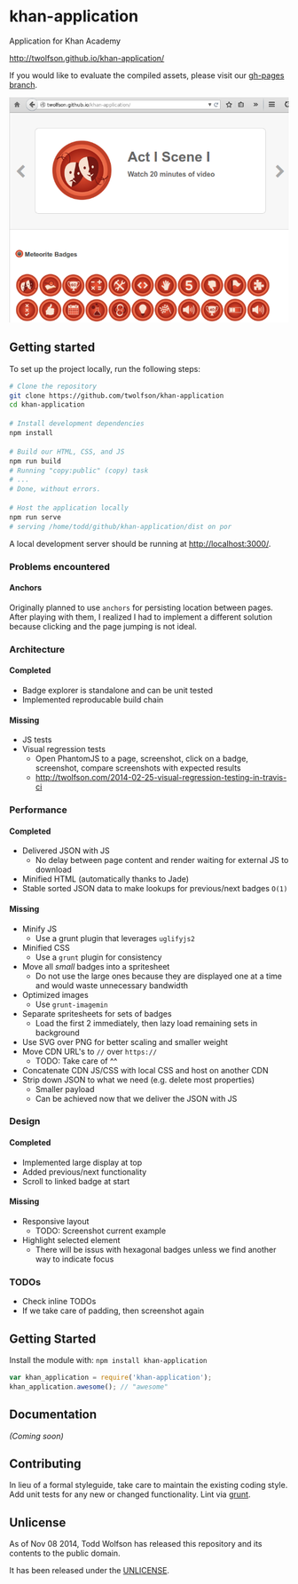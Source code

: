 # khan-application
Application for Khan Academy

http://twolfson.github.io/khan-application/

If you would like to evaluate the compiled assets, please visit our [gh-pages branch][].

![Screenshot](docs/screenshot.png)

[gh-pages branch]: https://github.com/twolfson/khan-application/tree/gh-pages

## Getting started
To set up the project locally, run the following steps:

```bash
# Clone the repository
git clone https://github.com/twolfson/khan-application
cd khan-application

# Install development dependencies
npm install

# Build our HTML, CSS, and JS
npm run build
# Running "copy:public" (copy) task
# ...
# Done, without errors.

# Host the application locally
npm run serve
# serving /home/todd/github/khan-application/dist on por
```

A local development server should be running at [http://localhost:3000/][].

[http://localhost:3000/]: http://localhost:3000/

### Problems encountered
#### Anchors
Originally planned to use `anchors` for persisting location between pages. After playing with them, I realized I had to implement a different solution because clicking and the page jumping is not ideal.

### Architecture
#### Completed
- Badge explorer is standalone and can be unit tested
- Implemented reproducable build chain

#### Missing
- JS tests
- Visual regression tests
    - Open PhantomJS to a page, screenshot, click on a badge, screenshot, compare screenshots with expected results
    - http://twolfson.com/2014-02-25-visual-regression-testing-in-travis-ci

### Performance
#### Completed
- Delivered JSON with JS
    - No delay between page content and render waiting for external JS to download
- Minified HTML (automatically thanks to Jade)
- Stable sorted JSON data to make lookups for previous/next badges `O(1)`

#### Missing
- Minify JS
  - Use a grunt plugin that leverages `uglifyjs2`
- Minified CSS
  - Use a `grunt` plugin for consistency
- Move all *small* badges into a spritesheet
  - Do not use the large ones because they are displayed one at a time and would waste unnecessary bandwidth
- Optimized images
  - Use `grunt-imagemin`
- Separate spritesheets for sets of badges
    - Load the first 2 immediately, then lazy load remaining sets in background
- Use SVG over PNG for better scaling and smaller weight
- Move CDN URL's to `//` over `https://`
  - TODO: Take care of ^^
- Concatenate CDN JS/CSS with local CSS and host on another CDN
- Strip down JSON to what we need (e.g. delete most properties)
    - Smaller payload
    - Can be achieved now that we deliver the JSON with JS

### Design
#### Completed
- Implemented large display at top
- Added previous/next functionality
- Scroll to linked badge at start

#### Missing
- Responsive layout
    - TODO: Screenshot current example
- Highlight selected element
    - There will be issus with hexagonal badges unless we find another way to indicate focus

### TODOs
- Check inline TODOs
- If we take care of padding, then screenshot again

## Getting Started
Install the module with: `npm install khan-application`

```js
var khan_application = require('khan-application');
khan_application.awesome(); // "awesome"
```

## Documentation
_(Coming soon)_

## Contributing
In lieu of a formal styleguide, take care to maintain the existing coding style. Add unit tests for any new or changed functionality. Lint via [grunt](https://github.com/gruntjs/grunt).

## Unlicense
As of Nov 08 2014, Todd Wolfson has released this repository and its contents to the public domain.

It has been released under the [UNLICENSE][].

[UNLICENSE]: UNLICENSE

